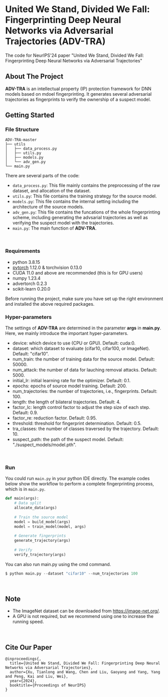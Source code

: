 # United We Stand, Divided We Fall: Fingerprinting Deep Neural Networks via Adversarial Trajectories (ADV-TRA)
The code for  NeurIPS'24 paper "United We Stand, Divided We Fall: Fingerprinting Deep Neural Networks via Adversarial Trajectories"

## About The Project
**ADV-TRA** is an intellectual property (IP) protection framework for DNN models based on mdoel fingerprinting.
It generates several adversarial trajectories as fingerprints to verify the ownership of a suspect model.
<br>

## Getting Started
### File Structure 
```
ADV-TRA-master
├── utils
│   ├── data_process.py
│   ├── utils.py
│   ├── models.py
│   └── adv_gen.py
└── main.py
```
There are several parts of the code:

- `data_process.py`: This file mainly contains the preprocessing of the raw dataset, and allocation of the dataset.
- `utils.py`: This file contains the training strategy for the source model. 
- `models.py`: This file contains the internal setting including the architecture of the source models.
- `adv_gen.py`: This file contains the funcations of the whole fingerprinting scheme, including generating the advsarial trajectories as well as verifying the  suspect model with the trajectories.
- `main.py`: The main function of **ADV-TRA**. 
<br>

### Requirements

* python 3.8.15 
* [pytorch](https://pytorch.org/get-started/locally/) 1.12.0 & torchvision 0.13.0 
* CUDA 11.0 and above are recommended (this is for GPU users)
* numpy 1.23.4
* advertorch 0.2.3
* scikit-learn 0.20.0

Before running the project, make sure you have set up the right environment and installed the above required packages.
<br>

### Hyper-parameters 
The settings of **ADV-TRA** are determined in the parameter **args** in **main.py**. Here, we mainly introduce the important hyper-parameters.
- device: which device to use (CPU or GPU). Default: cuda:0.
- dataset: which dataset to evaluate (cifar10, cifar100, or ImageNet). Default: "cifar10".
- num_train: the number of training data for the source model. Default: 50000.
- num_attack: the number of data for lauching removal attacks. Default: 5000.
- initial_lr: initial learning rate for the optimizer. Default: 0.1.
- epochs: epochs of source model training. Default: 200.
- num_trajectories: the number of trajectories, i.e., fingerprints. Default: 100.
- length: the length of bilateral trajectories. Default: 4.
- factor_lc: length control factor to adjust the step size of each step. Default: 0.9.
- factor_re: reduction factor. Default: 0.95.
- threshold: threshold for fingerprint determination. Default: 0.5.
- tra_classes: the number of classes traversed by the trajectory. Default: 10.
- suspect_path: the path of the suspect model. Default: "./suspect_models/model.pth".
<br>

### Run
You could run `main.py` in your python IDE directly.
The example codes below show the workflow to perform a complete fingerprinting process, which is in `main.py`.

```python
def main(args):
    # Data split
    allocate_data(args)
    
    # Train the source model
    model = build_model(args)
    model = train_model(model, args)
    
    # Generate fingerprints
    generate_trajectory(args)
    
    # Verify
    verify_trajectory(args)
```

You can also run main.py using the cmd command.

```python
$ python main.py --dataset "cifar10" --num_trajectories 100
```

<br>

## Note
- The ImageNet dataset can be downloaded from https://image-net.org/.
- A GPU is not required, but we recommend using one to increase the running speed. 

<br>


## Cite Our Paper
```
@inproceedings{,
  title={United We Stand, Divided We Fall: Fingerprinting Deep Neural Networks via Adversarial Trajectories}, 
  author={Xu, Tianlong and Wang, Chen and Liu, Gaoyang and Yang, Yang and Peng, Kai and Liu, Wei},
  year={2024},
  booktitle={Proceedings of NeurIPS}
}
```
